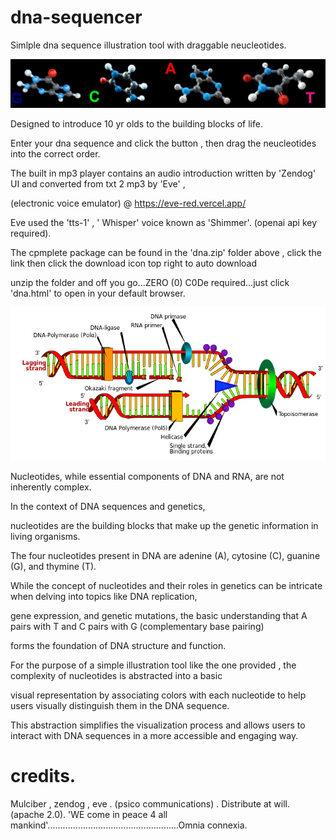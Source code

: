 # dna-sequencer

Simlple dna sequence illustration tool with draggable neucleotides. 

![DNA](sequence.png)

Designed to introduce 10 yr olds to the building blocks of life.

Enter your dna sequence and click the button , then drag the neucleotides into the correct order.

The built in mp3 player contains an audio introduction written by 'Zendog' UI and converted from txt 2 mp3 by 'Eve' ,

(electronic voice emulator) @ https://eve-red.vercel.app/

Eve used the 'tts-1' , ' Whisper' voice known as 'Shimmer'. (openai api key required).

The cpmplete package can be found in the 'dna.zip' folder above , click the link then click the download icon top right to auto download

unzip the folder and off you go...ZERO (0) C0De required...just click 'dna.html' to open in your default browser.

![DNA](replication.png)

Nucleotides, while essential components of DNA and RNA, are not inherently complex.

In the context of DNA sequences and genetics,

nucleotides are the building blocks that make up the genetic information in living organisms.

The four nucleotides present in DNA are adenine (A), cytosine (C), guanine (G), and thymine (T).

While the concept of nucleotides and their roles in genetics can be intricate when delving into topics like DNA replication,

gene expression, and genetic mutations, the basic understanding that A pairs with T and C pairs with G (complementary base pairing)

forms the foundation of DNA structure and function.

For the purpose of a simple illustration tool like the one provided , the complexity of nucleotides is abstracted into a basic

visual representation by associating colors with each nucleotide to help users visually distinguish them in the DNA sequence.

This abstraction simplifies the visualization process and allows users to interact with DNA sequences in a more accessible and engaging way.

# credits.

Mulciber , zendog , eve . (psico communications) . Distribute at will. (apache 2.0).
'WE come in peace 4 all mankind'....................................................Omnia connexia.
